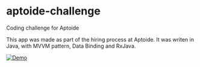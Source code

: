# aptoide-challenge
Coding challenge for Aptoide

This app was made as part of the hiring process at Aptoide.
It was writen in Java, with MVVM pattern, Data Binding and RxJava.


[![Demo](http://imgur.com/a/lv50r)](https://www.youtube.com/watch?v=rJqSeepJfjc&feature=youtu.be "Demo")

